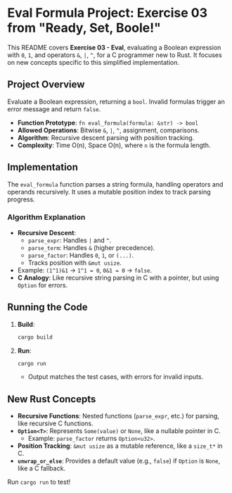# Eval Formula Project: Exercise 03 from "Ready, Set, Boole!"

This README covers **Exercise 03 - Eval**, evaluating a Boolean expression with `0`, `1`, and operators `&`, `|`, `^`, for a C programmer new to Rust. It focuses on new concepts specific to this simplified implementation.

## Project Overview

Evaluate a Boolean expression, returning a `bool`. Invalid formulas trigger an error message and return `false`.

- **Function Prototype**: `fn eval_formula(formula: &str) -> bool`
- **Allowed Operations**: Bitwise `&`, `|`, `^`, assignment, comparisons.
- **Algorithm**: Recursive descent parsing with position tracking.
- **Complexity**: Time O(n), Space O(n), where `n` is the formula length.

## Implementation
The `eval_formula` function parses a string formula, handling operators and operands recursively. It uses a mutable position index to track parsing progress.

### Algorithm Explanation
- **Recursive Descent**:
  - `parse_expr`: Handles `|` and `^`.
  - `parse_term`: Handles `&` (higher precedence).
  - `parse_factor`: Handles `0`, `1`, or `(...)`.
  - Tracks position with `&mut usize`.
- Example: `(1^1)&1` → `1^1 = 0`, `0&1 = 0` → `false`.
- **C Analogy**: Like recursive string parsing in C with a pointer, but using `Option` for errors.

## Running the Code

1. **Build**:
   ```bash
   cargo build
   ```
2. **Run**:
   ```bash
   cargo run
   ```
   - Output matches the test cases, with errors for invalid inputs.

## New Rust Concepts

- **Recursive Functions**: Nested functions (`parse_expr`, etc.) for parsing, like recursive C functions.
- **`Option<T>`**: Represents `Some(value)` or `None`, like a nullable pointer in C.
  - Example: `parse_factor` returns `Option<u32>`.
- **Position Tracking**: `&mut usize` as a mutable reference, like a `size_t*` in C.
- **`unwrap_or_else`**: Provides a default value (e.g., `false`) if `Option` is `None`, like a C fallback.

Run `cargo run` to test!